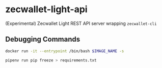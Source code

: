 # zecwallet-light-api
(Experimental) Zecwallet Light REST API server wrapping `zecwallet-cli`


## Debugging Commands 

```sh
docker run -it --entrypoint /bin/bash $IMAGE_NAME -s

```

```sh
pipenv run pip freeze > requirements.txt
```
